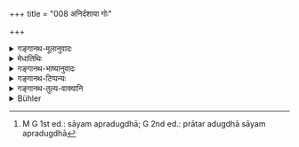 +++
title = "008 अनिर्दशाया गोः"

+++

<details><summary>गङ्गानथ-मूलानुवादः</summary>

The milk of the cow that has not passed its ten days, as also that of the camel and of one-hoofed animals and of sheep; the milk of the irregular cow, as also the milk of the cow without her calf.—(8)
</details>

<details><summary>मेधातिथिः</summary>

यदीह "अनिर्दशाहं गोः क्षीरम्" इति पाठः उष्ट्रादीनाम् अपि दाशाहादिकः प्रतिषेध आशङ्क्यते । अनिर्दशाग्रहणानुवृत्त्या तत्र समाचार आत्यन्तिकप्रतिषेधार्थ आश्रयणीयः । अनिर्दशाया इति तु स्त्रीलिङ्गपाठे आशङ्कैव नास्ति । न हि तद्धितान्तैर् अनिर्दशाया उष्ट्रम् इत्यादिभिः संबन्धोपत्तिः । उत्तरत्र च पुनः क्षीरग्रहणात् समाचाराच् च उष्ट्रैकशफाविकानिर्दशगवीक्षीराणि सविकाराणि प्रतिषिध्यन्ते । संधिनीविवत्सयोस् तु क्षीरम् एव । 

- **अनिर्दशा** च गौर् उच्यते यस्याः प्रसूताया दशाहान्य् अनतिक्रान्तानि । **संधिनी** या उभयोः प्राप्तदोहा कथंचिद् अन्यतरस्मिन् दुह्यते । प्रातरदुग्धा[^२२] सायं  दुह्यते । सा तु स्वल्पक्षीरत्वाद् एकस्मिन्न् एव काले, सासौ **संधिनी** । 


[^२२]:
     M G 1st ed.: sāyam apradugdhā; G 2nd ed.: prātar adugdhā sāyam apradugdhā

- <u>कश्चिद्</u> आह या मृतस्ववत्सा परकीयं वत्सं संचार्य दुह्यते सा **संधिनी** । **विवत्सा** तु या सत्य् एव वत्से विनाकृतवत्सा वत्सप्रस्रवणम् अनपेक्ष्य कुष्ठकयवशालितुषादिना भोजनविशेषेण दुह्यात् । 

- **विवत्साया** इति । तेनैव वत्सग्रहणेनावत्सा धेनुर् आनीयताम् इतिवद् गोर् इति लब्धे गोग्रहणम् अजामहिष्योर् अप्रतिषेधार्थम् । न पुनर् अनिर्दशाया इत्य् अत्र । अतश् च गोग्रहणं तत्राजाद्युपलक्षणार्थम् । तथा च गौतमः- "गोश् च क्षीरम् अनिर्दशायाह् सूतके । अजामहिष्योश् च " (ग्ध् १७.२२–२३) इत्य् आह । **पयो**ग्रहणं संधिनीक्षीरम् इति समासान्तवर्तिनः क्षीरपदस्य नातिसुकरः संबन्धो यतः ॥ ५.८ ॥
</details>

<details><summary>गङ्गानथ-भाष्यानुवादः</summary>

If we read the opening words as ‘*anirdaśāham goḥ kṣīram*,’ then the prohibition regarding the milk of the camel and other animals also would be understood as limited to the ten days from calving; so that the qualification ‘that has not passed its ten days’ being taken with every one of the animals, it would become necessary to depend entirely upon usage in support of the absolute prohibition of the milk of the camel and other animals. If however we rend ‘*anirdaśāyāḥ*’ in the feminine form, then there would be no possibility of the above misunderstanding. Because it would not be possible to interpret the nominal affixes (attached to filenames of the other animals) as, in any way, connecting these animals with the epithet ‘*anirdaśāyāḥ*’)

In as much as the word ‘milk’ is repeated in the second half of the verse, this implies that what are forbidden by the former half are the milk of the camel, of the one-hoofed animals, of the sheep, of the goat and of the cow within ten days of its calving,—along with all its preparations; while in the case of the ‘irregular’ cow and the cow ‘deprived of its calf’, it is the *milk* only that is forbidden. Such is the usage also.

That cow is called ‘*anirdaśāha*,’ ‘not passed its ten days’, in whose case ten days have not passed since her calving.

‘*Irregular cow*’;—the cow that is expected to give milk both morning and evening, but gives it only at one time; giving milk in the evening only if not milked in the morning; and on account of the supply of milk being scanty, she is milked once only.

Some people explain ‘*Sandhini*’ as standing for that cow which, on having lost her own calf, is made to yield milk by bringing to her the calf of another cow; and in this case the cow ‘*without her calf*’ would be one whose calf is alive, but is separated from it, and is milked, independently of the calf, through presenting before her such special articles of food as the husks of barley, rice etc., so that the cow would be called ‘without her calf’ by the calf being held aside; just as people say—‘bring the cow without her calf’.

The ‘cow’ having been already mentioned in the first half, the term is repeated in the second half, with a view to show that similar milk of the goat and the buffalo is not forbidden. The same does not hold good regarding the epithet ‘*anirdaśāyāh*,’ ‘that has not passed its ten days;’ so that in this connection the ‘cow’ includes the front and the buffalo also. So says Gautama (17.22-23)—‘The milk of the cow that has not passed its ten days, during the period of impurity; also of the goat and the buffalo.’

The term ‘*payaḥ*’ ‘milk,’ has been added because it is not easy to construe the term ‘of the cow,’ with the term ‘*kṣīram*,’ ‘milk’ as contained in the compound ‘*sandhinīkṣīram*.’—(8)
</details>

<details><summary>गङ्गानथ-टिप्पन्यः</summary>

‘*Sandhinī*’—‘a cow that gives milk only once a day’ (Medhātithi, and Govindarāja);—‘a cow in heat’ (Kullūka, who quotes Hārita in support, Nārāyaṇa and Rāghavānanda);—‘a cow big with calf’ (Nandana);—‘a cow whose own calf being dead, is milked with the help of another’s calf’ (‘some one’ mentioned in Medhātithi.)

This verse is quoted in *Mitākṣarā* (on 3.290), where it is said that the unintentional drinking of these milks, if done once only, makes one liable to the penance of a single day’s fast, while if done intentionally, or if repeated, it entails a three days’ fast.

It is quoted in *Parāśaramādhava* (Ācāra, p. 712), where the ‘*Sandhinī*’ is described as ‘the cow that approaches the bull *i.e*., the cow in heat’,—and the ‘*anirdaśā*’ as ‘the one that has not passed more than ten days since delivery.’

It is quoted in *Smṛtitattva* (p. 448), which adds the following:—‘*anirdaśā*’ is that which has not passed ten days since its delivery;—the ‘cow’ stands for the goat and the buffallo also;—‘*ekaśapha*’ are the horse and other one-hoofed animals;—the ‘*sandhinī*’ is the cow that seeks for the bull; the avoiding of the second ‘*goḥ*’ in the second line indicates that it is the milk of the
*cow* only that has lost its calf, and not that of the goat or the
buffalo.

It is quoted in *Vīramitrodaya* (Āhnika, p. 525), which adds the following:—‘*nirdaśā*’ is the cow that has passed ten days since delivery;—‘*ekaśapha*’ are the horse and other one-hoofed animals—‘*āvika*’ is ‘the milk of the ewe’;—‘*sandhinī*’ is the cow in heat;—‘*vivatsā*’ is one devoid of her calf.

It is quoted in *Madanapārijāta* (p. 929), which contains the same remarks as *Mitākṣarā*;—in *Nṛsiṃhaprasāda* (Śrāddha p. 13a)—in
*Hemādri* (Śrāddha, p. 567);—in *Śuddhikaumudī* (p. 328), which explains
‘*ekaśapha*’ as standing for the Horse and the like, and ‘*Sandhinī*’ as the cow ‘which has been covered by the bull’;—and in *Prāyaścittaviveka* (p. 335).
</details>

<details><summary>गङ्गानथ-तुल्य-वाक्यानि</summary>

*Gautama* (17.22-26).—‘The milk of the cow until ten days have elapsed
since its calving, which is its period of impurity;—also of the she-goat and the she-buffalo;—the milk of sheep and of the camel is never to be drunk, as also that of one-hoofed animals; also the milk of the cow that is constantly dripping milk, or which gives birth to twins or of the irregular cow; also of the cow that has lost its calf.’

*Baudhāyana* (1.12.9-11).—‘The milk of an animal until its calf is ten
days old, and of one that gives milk while pregnant should not be drunk;—nor that of a cow which has no calf, or which is milked with a strange calf; the milk of sheep, camels or one-hoofed animals.’

*Āpastamba* (1.17.22-24).—‘The milk of sheep,—also the milk of the
camel, the deer, the milk of the irregular cow and of the cow that gives birth to twins,—also of the cow within ten days of its calving.’

*Vaśiṣṭha* (14.34-85).—‘Let him not drink the milk of the cow in heat,
nor of one whose calf has died;—nor that given by cows, buffalos and goats within ten days of calving.’

*Viṣṇu* (51.28-40).—‘All milks, except that of the cow, the goat and the
buffalo;—the milk of even these within ten days of calving;—also the milk of those which are irregular in milk, or which constantly drip milk, or which has lost its calf.’

*Yājñavalkya* (1.170).—‘Milk of the cow in heat, of the cow within ten
days of its calving, of the cow that has lost its calf,—one should avoid; also the milk of camels, of one-hoofed animals, of women, of wild animals and of sheep.’

*Śaṅkha* (Aparārka, p. 216).—‘The milk of all animals with two teats
should be avoided, except that of the goat.’

*Āpastamba* (Parāśaramādhava, p. 712).—‘The well-behaved Kṣatriya, or
Vaiśya or Śūdra should not drink the milk of the Kapilā cow.’

*Hārīta* (Vīramitrodaya-Āhnika, pp. 525, 526).—‘One shall not drink the
milk of the cow in heat;—nor of the cow whose calf is absent or dead, of the cow that has been milked dry, nor of one just calved, till seven days have elapsed, according to some,—ten days, according to others,—while according to some, milk becomes drinkable after a month;—they say that for two months, all the milk should he given to the calf; during the third month, one shall milk only two teats, during the fourth three teats.’
</details>

<details><summary>Bühler</summary>

008	The milk of a cow (or other female animal) within ten days after her calving, that of camels, of one-hoofed animals, of sheep, of a cow in heat, or of one that has no calf with her,
</details>
